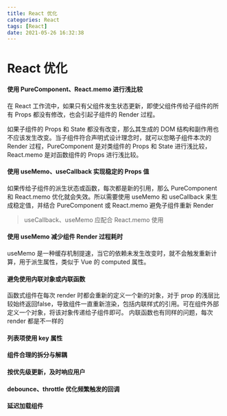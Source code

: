 ```yaml
---
title: React 优化
categories: React
tags: [React]
date: 2021-05-26 16:32:38
---
```


# React 优化

#### 使用 PureComponent、React.memo 进行浅比较

在 React 工作流中，如果只有父组件发生状态更新，即使父组件传给子组件的所有 Props 都没有修改，也会引起子组件的 Render 过程。

如果子组件的 Props 和 State 都没有改变，那么其生成的 DOM 结构和副作用也不应该发生改变。当子组件符合声明式设计理念时，就可以忽略子组件本次的 Render 过程，PureComponent 是对类组件的 Props 和 State 进行浅比较，React.memo 是对函数组件的 Props 进行浅比较。

#### 使用 useMemo、useCallback 实现稳定的 Props 值

如果传给子组件的派生状态或函数，每次都是新的引用，那么 PureComponent 和 React.memo 优化就会失效。所以需要使用 useMemo 和 useCallback 来生成稳定值，并结合 PureComponent 或 React.memo 避免子组件重新 Render

> useCallback、useMemo 应配合 React.memo 使用

#### 使用 useMemo 减少组件 Render 过程耗时

useMemo 是一种缓存机制提速，当它的依赖未发生改变时，就不会触发重新计算，用于派生属性，类似于 Vue 的 computed 属性。

#### 避免使用内联对象或内联函数

函数式组件在每次 render 时都会重新的定义一个新的对象，对于 prop 的浅层比较始终返回false，导致组件一直重新渲染，包括内联样式的引用。可在组件外部定义一个对象，将该对象传递给子组件即可。
内联函数也有同样的问题，每次 render 都是不一样的

#### 列表项使用 key 属性
#### 组件合理的拆分与解耦
#### 按优先级更新，及时响应用户
#### debounce、throttle 优化频繁触发的回调
#### 延迟加载组件



